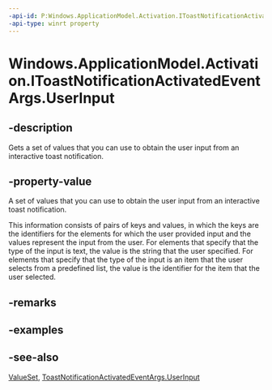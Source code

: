 ```yaml
---
-api-id: P:Windows.ApplicationModel.Activation.IToastNotificationActivatedEventArgs.UserInput
-api-type: winrt property
---
```


<!-- Property syntax
public Windows.Foundation.Collections.ValueSet UserInput { get; }
-->

# Windows.ApplicationModel.Activation.IToastNotificationActivatedEventArgs.UserInput

## -description
Gets a set of values that you can use to obtain the user input from an interactive toast notification.

## -property-value
A set of values that you can use to obtain the user input from an interactive toast notification.

This information consists of pairs of keys and values, in which the keys are the identifiers for the  elements for which the user provided input and the values represent the input from the user. For  elements that specify that the type of the input is text, the value is the string that the user specified. For  elements that specify that the type of the input is an item that the user selects from a predefined list, the value is the identifier for the item that the user selected.

## -remarks

## -examples

## -see-also
[ValueSet](../windows.foundation.collections/valueset.md), [ToastNotificationActivatedEventArgs.UserInput](toastnotificationactivatedeventargs_userinput.md)